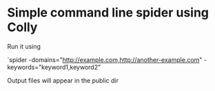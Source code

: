 # Simple command line spider using Colly

Run it using

`spider -domains="http://example.com,http://another-example.com" -keywords="keyword1,keyword2"

Output files will appear in the public dir
